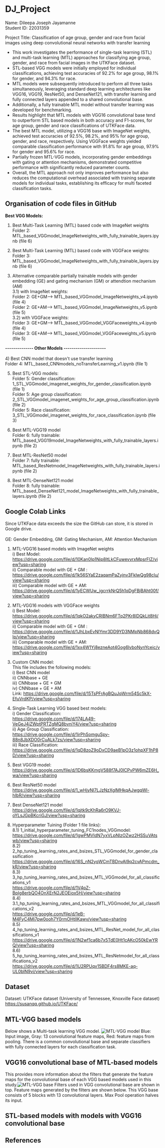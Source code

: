 # DJ_Project

Name: Dileepa Joseph Jayamanne <br>
Student ID: 22031359 <br>

Project Title: Classification of age group, gender and race from facial images using deep convolutional neural networks with transfer learning 

<ul>
     <li>This work investigates the performance of single-task learning (STL) and multi-task learning 
(MTL) approaches for classifying age group, gender, and race from facial images in the 
UTKFace dataset.</li>
<li>STL-based VGG models were initially employed for individual classifications, 
achieving test accuracies of 92.2% for age group, 98.1% for gender, and 94.3% for race. </li>
<li>MTL models were subsequently introduced to perform all three tasks simultaneously, leveraging 
standard deep learning architectures like VGG16, VGG19, ResNet50, and DenseNet121, with 
transfer learning and fully connected layers appended to a shared convolutional base. </li>
<li>Additionally, a fully trainable MTL model without transfer learning was developed for 
benchmarking. </li>

<li>Results highlight that MTL models with VGG16 convolutional base tend to outperform STL
based models in both accuracy and F1-scores, for age group, gender and race classifications 
of UTKFace data. </li> <li>The best MTL model, utilizing a VGG16 base with ImageNet weights, 
achieved test accuracies of 92.5%, 98.2%, and 95% for age group, gender, and race, 
respectively. Using VGGFace weights yielded comparable classification performance with 
91.8% for age group, 97.9% for gender and 95.6% for race.</li><li>Partially frozen MTL-VGG models, 
incorporating gender embeddings with gating or attention mechanisms, demonstrated 
competitive performance with significantly reduced parameter counts.</li> <li>Overall, the MTL 
approach not only improves performance but also reduces the computational overhead 
associated with training separate models for individual tasks, establishing its efficacy for multi
faceted classification tasks.  </li></ul>


## Organisation of code files in GitHub
<b>Best VGG Models:</b>
1) Best Multi-Task Learning (MTL) based code with ImageNet weights <br>
Folder 2: MTL_based_VGGmodel_ImageNetweights_with_fully_trainable_layers.ipynb (file 6)

2) Best Multi-Task Learning (MTL) based code with VGGFace weights: <br>
Folder 3: MTL_based_VGGmodel_ImageNetweights_with_fully_trainable_layers.ipynb (file 6)

3) Alternative comparable partially trainable models with gender embedding (GE) and gating mechanism (GM) or attendtion mechanism (AM) <br>
3.1) with ImageNet weights: <br>
     Folder 2: GE+GM--> MTL_based_VGGmodel_ImageNetweights_v4.ipynb (file 4)<br>
     Folder 2: GE+AM--> MTL_based_VGGmodel_ImageNetweights_v5.ipynb (file 5)<br>
3.2) with VGGFace weights: <br>
     Folder 3: GE+GM--> MTL_based_VGGmodel_VGGFaceweights_v4.ipynb (file 4)<br>
     Folder 3: GE+AM--> MTL_based_VGGmodel_VGGFaceweights_v5.ipynb (file 5)<br>
     
<b>-------------- Other Models ---------------------</b> <br><br>
4) Best CNN model that doesn't use transfer learning <br>
   Folder 4: MTL_based_CNNmodels_noTransferLearning_v1.ipynb (file 1)<br>

5) Best STL-VGG models:<br>
   Folder 5: Gender classification: 1_STL_VGGmodel_imagenet_weights_for_gender_classification.ipynb (file 1)<br>
   Folder 5: Age group classification: 2_STL_VGGmodel_imagenet_weights_for_age_group_classification.ipynb (file 2)<br>
   Folder 5: Race classification: 3_STL_VGGmodel_imagenet_weights_for_race_classification.ipynb (file 3)<br>
     
6) Best MTL-VGG19 model<br>
    Folder 6: fully trainable: MTL_based_VGG19model_ImageNetweights_with_fully_trainable_layers.ipynb (file 2) <br>

7) Best MTL-ResNet50 model <br>
    Folder 7: fully trainable: MTL_based_ResNetmodel_ImageNetweights_with_fully_trainable_layers.ipynb (file 2) <br>

8) Best MTL-DenseNet121 model <br>
   Folder 8: fully trainable: MTL_based_DenseNet121_model_ImageNetweights_with_fully_trainable_layers.ipynb (file 2) <br>


## Google Colab Links
Since UTKFace data exceeds the size the GitHub can store, it is stored in Google drive. <br> 
<br>
GE: Gender Embedding, GM: Gating Mechanism, AM: Attention Mechanism <br>
1) MTL-VGG16 based models with ImageNet weights
   <br> i)  Best Model: <br> https://drive.google.com/file/d/10Kan0Ip1Nip8ltLkCFuwevvrxMpsrFlZ/view?usp=sharing
   <br> ii) Comparable model with GE + GM : <br> https://drive.google.com/file/d/1k56SYaE2zaqamPaZyinv3FklwQg98clu/view?usp=sharing
   <br> iii) Comparable model with GE + AM: <br> https://drive.google.com/file/d/1yECWUw_jgcrrkNrQ5h1qDgFBjBAht00f/view?usp=sharing

3) MTL-VGG16 models with VGGFace weights <br>
   i)  Best Model: https://drive.google.com/file/d/1qkO2akyCRlBNm6FTq2PKr8lDQkLit8Hj/view?usp=sharing
   <br> ii) Comparable model with GE + GM : <br> https://drive.google.com/file/d/1JhLbxEvNIYmr3DD9YD3NMpNb868dvQlp/view?usp=sharing
   <br> iii) Comparable model with GE + AM: <br> https://drive.google.com/file/d/1xx4W1Yj8ezneAot4Gog6lvboNynYceic/view?usp=sharing
   <br>
4) Custom CNN model: <br>
   This file includes the following models: <br>
    i) Best CNN model<br>
    ii) CNNbase + GE <br>
    iii) CNNbase + GE + GM <br>
    iv) CNNbase + GE + AM <br>
    Link: https://drive.google.com/file/d/15TsPFrAgBQuJqWrm54Sc5kX-EfuVrdKP/view?usp=sharing
    <br>
5) Single-Task Learning VGG based best models:
   <br>i) Gender Classification: <br> https://drive.google.com/file/d/174LA49-VeGeJ4jZWptPRTZgMQ8bvniY4/view?usp=sharing
   <br>ii) Age Group Classification: <br> https://drive.google.com/file/d/1irPhSomguSpy-88n8JbXDO0rCuALk7zs/view?usp=sharing
   <br>iii) Race Classification: <br> https://drive.google.com/file/d/1qD8zoZ9oDxCD9aeB1pO3z1ohpXF1hP8D/view?usp=sharing
   <br>
6) Best VGG19 model: <br>
   https://drive.google.com/file/d/1D6bsKKmgV588f7AJ0lCPvPW6mZE6H_wa/view?usp=sharing
   <br>
7) Best ResNet50 model <br>
   https://drive.google.com/file/d/1_wHjyNI7LJzNzXglMHkqAJwgqWl-hIbR/view?usp=sharing
   <br>
8) Best DenseNet121 model<br>
   https://drive.google.com/file/d/1qjtk9cKhRa6rO9KVJ-oYLsJGpBKcriGJ/view?usp=sharing
   <br>
9) Hyperparameter Tuining (Folder 1 file links):<br>
   8.1) 1_initial_hyperparameter_tuning_FC1nodes_VGGmodel:  
   https://drive.google.com/file/d/1gwPMVIdN7yxVLpNIzOZwz2HSSuVAtswb/view?usp=sharing
   <br> 8.2) 2_hp_tuning_learning_rates_and_bsizes_STL_VGGmodel_for_gender_classification
   <br> https://drive.google.com/file/d/16S_nN2yqWCmTBDnvAl9q2cvAPmcdm_kR/view?usp=sharing
   <br> 8.3) 3_hp_tuning_learning_rates_and_bsizes_MTL_VGGmodel_for_all_classifications_v1
   <br> https://drive.google.com/file/d/1V4pZ-BpIg8erbQO4OnXErN2JEOEiox5H/view?usp=sharing
   <br> 8.4) 3.1_hp_tuning_learning_rates_and_bsizes_MTL_VGGmodel_for_all_classifications_v2
   <br> https://drive.google.com/file/d/1eB-M4FyC4Mi7pw0ooh7Y0rmOHtllKawv/view?usp=sharing
   <br> 8.5) 4_hp_tuning_learning_rates_and_bsizes_MTL_ResNet_model_for_all_classifications_v1
   <br> https://drive.google.com/file/d/1N2wf1ca6b7x5TdE0Ht1cAKcO50kEwYRQ/view?usp=sharing
   <br> 8.6) 5_hp_tuning_learning_rates_and_bsizes_MTL_ResNetmodel_for_all_classifications_v2
   <br> https://drive.google.com/file/d/1U2RPUqv15BDF4rs8MKE-aq-UL0bIN9vi/view?usp=sharing
   <br>


## Dataset   

Dataset: UTKFace dataset (University of Tennessee, Knoxville Face dataset)
https://susanqq.github.io/UTKFace/

## MTL-VGG based models 
Below shows a Multi-task learning VGG model. 
![MTL-VGG model](https://github.com/user-attachments/assets/6252a6c8-3fbf-4a6f-8ea4-0187139c11a3)
Blue: Input image, Gray: 13 convolutional feature maps, Red: feature maps from pooling. There is a common convolutional base and separate classifiers with fully connected layers for each classification task.

## VGG16 convolutional base of MTL-based models
This provides more information about the filters that generate the feature maps for the convolutional base of each VGG based models used in this study.![MTL-VGG base](https://github.com/user-attachments/assets/61380df4-308a-4a2a-a506-2abe8b42785c)
Filters used in VGG convolutional base are shown in top. Feature maps generated by the filters are shown below. This VGG base consists of 5 blocks with 13 convolutional layers. Max Pool operation halves its input.                                       
## STL-based models with models with VGG16 convolutional base

## References

